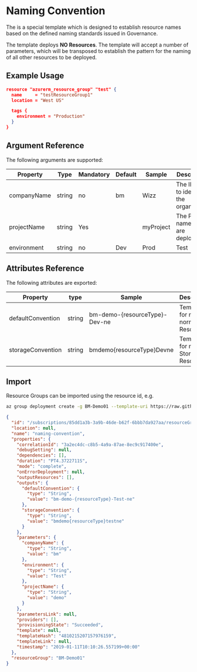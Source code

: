 # Naming Convention

The is a special template which is designed to establish resource names based on the defined naming standards issued in Governance.

The template deploys **NO Resources**. The template will accept a number of parameters, which will be transposed to establish the pattern for the naming of all other resources to be deployed.

## Example Usage

```json
resource "azurerm_resource_group" "test" {
  name     = "testResourceGroup1"
  location = "West US"

  tags {
    environment = "Production"
  }
}
```

## Argument Reference
The following arguments are supported:


|Property        | Type   | Mandatory|Default |Sample|Description
|---|---|---|---|---|---|
|companyName     | string |no  |bm   |Wizz           | The ID used to identify the organisation
|projectName     | string |Yes |     |myProject      | The Project name we are deploying
|environment     | string |no  |Dev  |Prod|Test|Dev|POC | The Environment type we are deploying


## Attributes Reference
The following attributes are exported:

|Property          | type  | Sample |Description
|---|---|---|---|
|defaultConvention | string | bm-demo-{resourceType}-Dev-ne |Template for naming normal Resources
|storageConvention | string | bmdemo{resourceType}Devne     |Template for naming Storage Resources

## Import

Resource Groups can be imported using the resource id, e.g.

```bash
az group deployment create -g BM-Demo01 --template-uri https://raw.githubusercontent.com/DamianFlynn/arm/master/modules/governance/governance.naming/azuredeploy.json --parameters '{\"companyName\": {\"value\": \"bm\"},\"projectName\": {\"value\": \"myProject\"},\"environment\": {\"value\": \"Test\"}}'
```

```json
{
  "id": "/subscriptions/85dd1a3b-3a9b-46de-b62f-6bbb7da927aa/resourceGroups/BM-Demo01/providers/Microsoft.Resources/deployments/naming-convention",
  "location": null,
  "name": "naming-convention",
  "properties": {
    "correlationId": "3a2ec4dc-c8b5-4a9a-87ae-8ec9c917400e",
    "debugSetting": null,
    "dependencies": [],
    "duration": "PT4.3722711S",
    "mode": "complete",
    "onErrorDeployment": null,
    "outputResources": [],
    "outputs": {
      "defaultConvention": {
        "type": "String",
        "value": "bm-demo-{resourceType}-Test-ne"
      },
      "storageConvention": {
        "type": "String",
        "value": "bmdemo{resourceType}testne"
      }
    },
    "parameters": {
      "companyName": {
        "type": "String",
        "value": "bm"
      },
      "environment": {
        "type": "String",
        "value": "Test"
      },
      "projectName": {
        "type": "String",
        "value": "demo"
      }
    },
    "parametersLink": null,
    "providers": [],
    "provisioningState": "Succeeded",
    "template": null,
    "templateHash": "4810215207157976159",
    "templateLink": null,
    "timestamp": "2019-01-11T10:10:26.557199+00:00"
  },
  "resourceGroup": "BM-Demo01"
}
```
